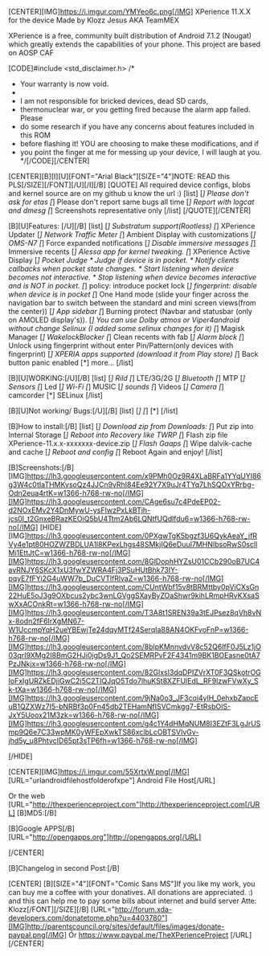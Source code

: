 [CENTER][IMG]https://i.imgur.com/YMYeo6c.png[/IMG] 
XPerience 11.X.X for the device
Made by Klozz Jesus AKA TeamMEX


XPerience is a free, community built distribution of Android 7.1.2 (Nougat) which greatly extends the capabilities of your phone.
This project are based on AOSP CAF

[CODE]#include <std_disclaimer.h>
/*
* Your warranty is now void.
*
* I am not responsible for bricked devices, dead SD cards,
* thermonuclear war, or you getting fired because the alarm app failed. Please
* do some research if you have any concerns about features included in this ROM
* before flashing it! YOU are choosing to make these modifications, and if
* you point the finger at me for messing up your device, I will laugh at you.
*/[/CODE][/CENTER]


[CENTER][B][I][U][FONT="Arial Black"][SIZE="4"]NOTE: READ this PLS[/SIZE][/FONT][/U][/I][/B]
[QUOTE]
All required device configs, blobs and kernel source are on my github u know the url :)
[list]
[*] Please don't ask for etas
[*] Please don't report same bugs all time
[*] Report with logcat and dmesg
[*] Screenshots representative only
[/list]
[/QUOTE][/CENTER]


[B][U]Features:
[/U][/B]
[list]
[*] Substratum support(Rootless)
[*] XPerience Updater
[*] Network Traffic Meter
[*] Ambient Display with customizations
[*] OMS-N7
[*] Force expanded notifications
[*] Disable immersive messages
[*] Immersive recents
[*] Alessa app for kernel tweaking.
[*] XPerience Active Display
[*] Pocket Judge
    * Judge if device is in pocket.
    * Notify clients callbacks when pocket state changes.
    * Start listening when device becomes not interactive.
    * Stop listening when device becomes interactive and is NOT in pocket.
[*] policy: introduce pocket lock 
[*] fingerprint: disable when device is in pocket 
[*] One Hand mode (slide your finger across the navigation bar to switch between the standard and mini screen views(from the center))
[*] App sidebar
[*] Burning protect (Navbar and statusbar (only on AMOLED display's)).
[*] You can use Dolby atmos or Viper4android without change Selinux (I added some selinux changes for it)
[*] Magisk Manager
[*] WakelockBlocker
[*] Clean recents with fab
[*] Alarm block
[*] Unlock using fingerprint without enter Pin/Pattern(only devices with fingerprint)
[*] XPERIA apps supported (download it from Play store)
[*] Back button panic enabled
[*] more...
[/list]

[B][U]WORKING:[/U][/B]
[list]
   [*] Rild
   [*] LTE/3G/2G
   [*] Bluetooth
   [*] MTP
   [*] Sensors
   [*] Led
   [*] Wi-Fi
   [*] MUSIC
   [*] sounds 
   [*] Videos
   [*] Camera
   [*] camcorder
   [*] SELinux
[/list]

[B][U]Not working/ Bugs:[/U][/B]
[list]
   [*] 
   [*] 
   [*] 
[/list]

[B]How to install:[/B]
[list]
[*] Download zip from Downloads:
[*] Put zip into Internal Storage
[*] Reboot into Recovery like TWRP
[*] Flash zip file XPerience-11.x.x-xxxxxxx-device.zip
[*] Flash Gaaps
[*] Wipe dalvik-cache and cache 
[*] Reboot and config 
[*] Reboot Again and enjoy!
[/list]

[B]Screenshots:[/B]
[IMG]https://lh3.googleusercontent.com/x9PMh0Oz9R4XLaBRFa1YYqUYI86g3W4c0tIaTHMKvsoQz4JJCn9vRhI84Ee92Y7X9uJr4TYq7LhSQOxYRrbg-Odn2eua4rtK=w1366-h768-rw-no[/IMG][IMG]https://lh3.googleusercontent.com/CAge6su7c4PdeEP02-d2NOxEMv2Y4DnMywU-ysFIwzPxLkBTjh-jcs0I_t2GnxeBRazKEOiQ5bU4Ttm2Ab6LQNtfUQdlfdu6=w1366-h768-rw-no[/IMG]
[HIDE]
[IMG]https://lh3.googleusercontent.com/0PXgwTgK5bgzf3U6QykAeaY_jfRVy4e1pt80HOZWZBDLUA1l8KPexLhgs48SMkjIQ6eDuuI7MHNIbsoRwS0scllMi1EttJtC=w1366-h768-rw-no[/IMG][IMG]https://lh3.googleusercontent.com/8GlDophHYZsU01CCb290oB7UC4avRNJY6SKcX1xU3fwYZWRA4Fj3PSuHUtBhk73IY-pqyE7fFYi2G4uWW7b_DuCVTlfRlvaZ=w1366-h768-rw-no[/IMG][IMG]https://lh3.googleusercontent.com/CUntWbf15v8tBRMttby0pViCXsGn22HuE5oJ3g9OXbcus2ybc3wnLGVggSXayByZOaShwr9kihLRmpHRvKXsaSwXxACOnkRt=w1366-h768-rw-no[/IMG][IMG]https://lh3.googleusercontent.com/T3A8t1SREN39a3tEJPsez8qVh8vNx-8odn2fF6IrXgMN67-W1UccmpYqH2ueYBEwjTe24dqyMTf24SerqIa88AN4OKFvoFnP=w1366-h768-rw-no[/IMG][IMG]https://lh3.googleusercontent.com/8blpKMnnvdvV8c52Q6IfF0J5Lz1jO03qrI9XMg2I8BmG2HJi0jgDs9J1_Qo2SEMRPvF2F4341m9BK1BOEasne0tA7PzJNkjx=w1366-h768-rw-no[/IMG][IMG]https://lh3.googleusercontent.com/82GlxsI3dqDPIZVrXT0F3QSkotrOGIoFxIgURZkEDjiGwC2i5C2TIQJqO5Tdo7lhuKSt8XZFUlEdL_RF9lzwFVwXy_Sk-tXa=w1366-h768-rw-no[/IMG][IMG]https://lh3.googleusercontent.com/9jNa0o3_JF3coi4ylH_0ehxbZapcEuB1QZXWz7I5-bNRBf3p0Fn45db2TEHamNfISVCmkgg7-EtRsbOlS-JxY5Uoox21M3zk=w1366-h768-rw-no[/IMG][IMG]https://lh3.googleusercontent.com/g4c1Y4dHMqNUM8I3EZtF3LgJrUSmp9Q6e7C33wpMK0yWFEpXwkTS86xclbLcOBTSVIvGv-jhd5y_u8PhtvcID65pt3sTP6fh=w1366-h768-rw-no[/IMG]

[/HIDE]


[CENTER][IMG]https://i.imgur.com/55XrtxW.png[/IMG]
[URL="urlandroidfilehostfolderofxpe"] Android File Host[/URL]

Or the web
[URL="http://thexperienceproject.com"]http://thexperienceproject.com[/URL]
[B]MD5:[/B]


[B]Google APPS[/B] 
[URL="http://opengapps.org"]http://opengapps.org[/URL]

[/CENTER]


[B]Changelog in second Post:[/B]

[CENTER]
[B][SIZE="4"][FONT="Comic Sans MS"]If you like my work, you can buy me a coffee with your donatives. All donations are appreciated. :) and this can help me to pay some bills about internet and build server
Atte: Klozz[/FONT][/SIZE][/B]
[URL="http://forum.xda-developers.com/donatetome.php?u=4403780"][IMG]http://parentscouncil.org/sites/default/files/images/donate-paypal.png[/IMG]
Ór
https://www.paypal.me/TheXPerienceProject [/URL][/CENTER]
